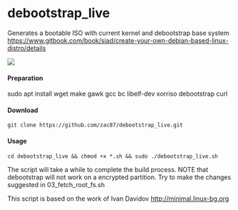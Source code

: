 # debootstrap_live
Generates a bootable ISO with current kernel and debootstrap base system
https://www.gitbook.com/book/siad/create-your-own-debian-based-linux-distro/details

<img src="DebTrapLinux.png">

<h4>Preparation</h4>

sudo apt install wget make gawk gcc bc libelf-dev xorriso debootstrap curl

<h4>Download</h4>

```
git clone https://github.com/zac87/debootstrap_live.git
```

<h4>Usage</h4>

```
cd debootstrap_live && chmod +x *.sh && sudo ./debootstrap_live.sh
```

The script will take a while to complete the build process.
NOTE that debootstrap will not work on a encrypted partition. 
Try to make the changes suggested in 03_fetch_root_fs.sh 

This script is based on the work of Ivan Davidov http://minimal.linux-bg.org
